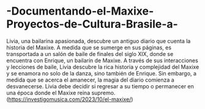 # -Documentando-el-Maxixe-Proyectos-de-Cultura-Brasile-a-
Livia, una bailarina apasionada, descubre un antiguo diario que cuenta la historia del Maxixe. A medida que se sumerge en sus páginas, es transportada a un salón de baile de finales del siglo XIX, donde se encuentra con Enrique, un bailarín de Maxixe. A través de sus interacciones y lecciones de baile, Livia descubre la rica historia y complejidad del Maxixe y se enamora no solo de la danza, sino también de Enrique. Sin embargo, a medida que se acerca el amanecer, la magia del diario comienza a desvanecerse. Livia debe decidir si regresar a su tiempo o permanecer en una época donde el Maxixe reina supremo.
(https://investigomusica.com/2023/10/el-maxixe/)
